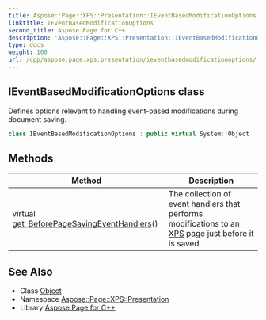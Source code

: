 ```yaml
---
title: Aspose::Page::XPS::Presentation::IEventBasedModificationOptions class
linktitle: IEventBasedModificationOptions
second_title: Aspose.Page for C++
description: 'Aspose::Page::XPS::Presentation::IEventBasedModificationOptions class. Defines options relevant to handling event-based modifications during document saving in C++.'
type: docs
weight: 100
url: /cpp/aspose.page.xps.presentation/ieventbasedmodificationoptions/
---
```

## IEventBasedModificationOptions class


Defines options relevant to handling event-based modifications during document saving.

```cpp
class IEventBasedModificationOptions : public virtual System::Object
```

## Methods

| Method | Description |
| --- | --- |
| virtual [get_BeforePageSavingEventHandlers](./get_beforepagesavingeventhandlers/)() | The collection of event handlers that performs modifications to an [XPS](../../aspose.page.xps/) page just before it is saved. |
## See Also

* Class [Object](../../system/object/)
* Namespace [Aspose::Page::XPS::Presentation](../)
* Library [Aspose.Page for C++](../../)
